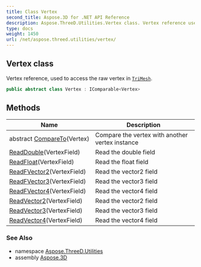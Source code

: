 ```yaml
---
title: Class Vertex
second_title: Aspose.3D for .NET API Reference
description: Aspose.ThreeD.Utilities.Vertex class. Vertex reference used to access the raw vertex in TriMesh
type: docs
weight: 1450
url: /net/aspose.threed.utilities/vertex/
---
```

## Vertex class

Vertex reference, used to access the raw vertex in [`TriMesh`](../../aspose.threed.entities/trimesh/).

```csharp
public abstract class Vertex : IComparable<Vertex>
```

## Methods

| Name | Description |
| --- | --- |
| abstract [CompareTo](../../aspose.threed.utilities/vertex/compareto/)(Vertex) | Compare the vertex with another vertex instance |
| [ReadDouble](../../aspose.threed.utilities/vertex/readdouble/)(VertexField) | Read the double field |
| [ReadFloat](../../aspose.threed.utilities/vertex/readfloat/)(VertexField) | Read the float field |
| [ReadFVector2](../../aspose.threed.utilities/vertex/readfvector2/)(VertexField) | Read the vector2 field |
| [ReadFVector3](../../aspose.threed.utilities/vertex/readfvector3/)(VertexField) | Read the vector3 field |
| [ReadFVector4](../../aspose.threed.utilities/vertex/readfvector4/)(VertexField) | Read the vector4 field |
| [ReadVector2](../../aspose.threed.utilities/vertex/readvector2/)(VertexField) | Read the vector2 field |
| [ReadVector3](../../aspose.threed.utilities/vertex/readvector3/)(VertexField) | Read the vector3 field |
| [ReadVector4](../../aspose.threed.utilities/vertex/readvector4/)(VertexField) | Read the vector4 field |

### See Also

* namespace [Aspose.ThreeD.Utilities](../../aspose.threed.utilities/)
* assembly [Aspose.3D](../../)


